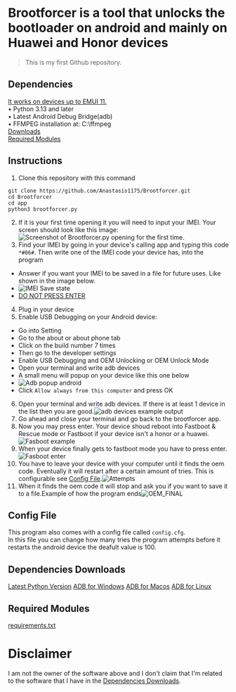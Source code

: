 # Brootforcer is a tool that unlocks the bootloader on android and mainly on Huawei and Honor devices
> This is my first Github repository.

## Dependencies
<ins>It works on devices up to EMUI 11.</ins>\
• Python 3.13 and later\
• Latest Android Debug Bridge(adb)\
• FFMPEG installation at: C:\ffmpeg\
[Downloads](#dependencies-downloads)\
[Required Modules](#required-modules)

## Instructions
1. Clone this repository with this command 
```
git clone https://github.com/Anastasis1175/Brootforcer.git
cd Brootforcer
cd app
python3 brootforcer.py
```
2. If it is your first time opening it you will need to input your IMEI. Your screen should look like this image: ![Screenshot of Brootforcer.py opening for the first time.](https://i.postimg.cc/j26Cjyw0/image.png)
3. Find your IMEI by going in your device's calling app and typing this code `*#06#`. Then write one of the IMEI code your device has, into the program
  - Answer if you want your IMEI to be saved in a file for future uses. Like shown in the image below. 
  - ![IMEI Save state](https://i.postimg.cc/y8ccZ3Md/image.png)
  - <ins>DO NOT PRESS ENTER</ins>
4. Plug in your device
5. Enable USB Debugging on your Android device:
  - Go into Setting
  - Go to the about or about phone tab
  - Click on the build number 7 times
  - Then go to the developer settings
  - Enable USB Debugging and OEM Unlocking or OEM Unlock Mode
  - Open your terminal and write adb devices
  - A small menu will popup on your device like this one below
  - ![Adb popup android](https://i.postimg.cc/qqrDndRh/image.png)
  - Click `Allow always from this computer` and press OK
6. Open your terminal and write adb devices. If there is at least 1 device in the list then you are good.![adb devices example output](https://i.postimg.cc/Fs3c8JT4/image.png)
7. Go ahead and close your terminal and go back to the brootforcer app.
8. Now you may press enter. Your device shoud reboot into Fastboot & Rescue mode or Fastboot if your device isn't a honor or a huawei.
![Fasboot example](https://i.postimg.cc/4dRnz8TH/i4b7ipst5cd61.webp)
9. When your device finally gets to fastboot mode you have to press enter.\
![Fasboot enter](https://i.postimg.cc/s2rvW6zQ/image.png)
10. You have to leave your device with your computer until it finds the oem code. Eventually it will restart after a certain amount of tries. This is configurable see [Config File](#config-file).![Attempts](https://i.postimg.cc/pVf5B5k5/image.png)
11. When it finds the oem code it will stop and ask you if you want to save it to a file.Example of how the program ends![OEM_FINAL](https://i.postimg.cc/SQf7xvBP/image.png)

## Config File
This program also comes with a config file called `config.cfg`.\
In this file you can change how many tries the program attempts before it restarts the android device the deafult value is 100.

## Dependencies Downloads
[Latest Python Version](https://www.python.org/ftp/python/3.13.5/python-3.13.5-amd64.exe)
[ADB for Windows](https://dl.google.com/android/repository/platform-tools-latest-windows.zip)
[ADB for Macos](https://dl.google.com/android/repository/platform-tools-latest-darwin.zip)
[ADB for Linux](https://dl.google.com/android/repository/platform-tools-latest-linux.zip)
## Required Modules
[requirements.txt](https://github.com/Anastasis1175/Brootforcer/blob/main/requirements.txt)
# Disclaimer
I am not the owner of the software above and I don't claim that I'm related to the software that I have in the [Dependencies Downloads](#dependencies-downloads).
